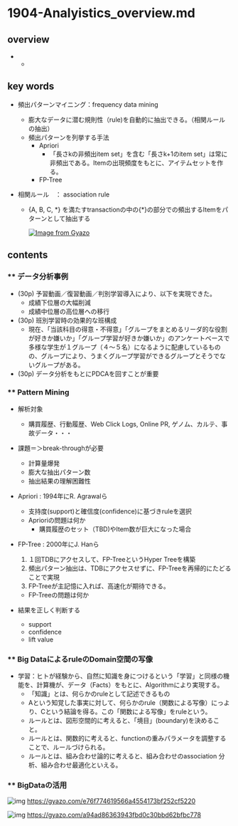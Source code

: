 # 1904-Analyistics_overview.md

## overview
- 
    + 

## key words

- 頻出パターンマイニング：frequency data mining

    - 膨大なデータに潜む規則性（rule)を自動的に抽出できる。（相関ルールの抽出）
    - 頻出パターンを列挙する手法
        - Apriori
            - 「長さkの非頻出item set」を含む「長さk+1のitem set」は常に非頻出である。Itemの出現頻度をもとに、アイテムセットを作る。
        - FP-Tree

- 相関ルール　： association rule

    - {A, B, C, \*} を満たすtransactionの中の{\*}の部分での頻出するItemをパターンとして抽出する

        [![Image from Gyazo](https://i.gyazo.com/11e3a6e4b582a5980bbcfd43e2bcaa49.png)](https://gyazo.com/11e3a6e4b582a5980bbcfd43e2bcaa49)

## contents

### ** データ分析事例

- (30p) 予習動画／復習動画／判別学習導入により、以下を実現できた。
    - 成績下位層の大幅削減
    - 成績中位層の高位層への移行
- (30p) 班別学習時の効果的な班構成
    - 現在、「当該科目の得意・不得意」「グループをまとめるリーダ的な役割が好きか嫌いか」「グループ学習が好きか嫌いか」のアンケートベースで多様な学生が１グループ（４～５名）になるように配慮しているものの、グループにより、うまくグループ学習ができるグループとそうでないグループがある。
- (30p) データ分析をもとにPDCAを回すことが重要

### ** Pattern Mining

- 解析対象

    - 購買履歴、行動履歴、Web Click Logs, Online PR, ゲノム、カルテ、事故データ・・・

- 課題＝＞break-throughが必要

    - 計算量爆発
    - 膨大な抽出パターン数
    - 抽出結果の理解困難性

- Apriori : 1994年にR. Agrawalら

    - 支持度(support)と確信度(confidence)に基づきruleを選択
    - Aprioriの問題は何か
        - 購買履歴のセット（TBD)やItem数が巨大になった場合

- FP-Tree : 2000年にJ. Hanら

    1. １回TDBにアクセスして、FP-TreeというHyper Treeを構築
    2.  頻出パターン抽出は、TDBにアクセスせずに、FP-Treeを再帰的にたどることで実現
    3.  FP-Treeが主記憶に入れば、高速化が期待できる。

    - FP-Treeの問題は何か

- 結果を正しく判断する

    - support
    - confidence
    - lift value

### ** Big DataによるruleのDomain空間の写像

- 学習：ヒトが経験から、自然に知識を身につけるという「学習」と同様の機能を、計算機が、データ（Facts）をもとに、Algorithmにより実現する。
    - 「知識」とは、何らかのruleとして記述できるもの
    - Aという知覚した事実に対して、何らかのrule（関数による写像）にっより、Cという結論を得る。この「関数による写像」をruleという。
    - ルールとは、図形空間的に考えると、「境目」(boundary)を決めること。
    - ルールとは、関数的に考えると、functionの重みパラメータを調整することで、ルールづけられる。
    - ルールとは、組み合わせ論的に考えると、組み合わせのassociation 分析、組み合わせ最適化といえる。

### ** BigDataの活用

![img](https://gyazo.com/e76f774619566a4554173bf252cf5220.png)
<https://gyazo.com/e76f774619566a4554173bf252cf5220>

![img](https://gyazo.com/a94ad86363943fbd0c30bbd62bfbc778.png)
<https://gyazo.com/a94ad86363943fbd0c30bbd62bfbc778>